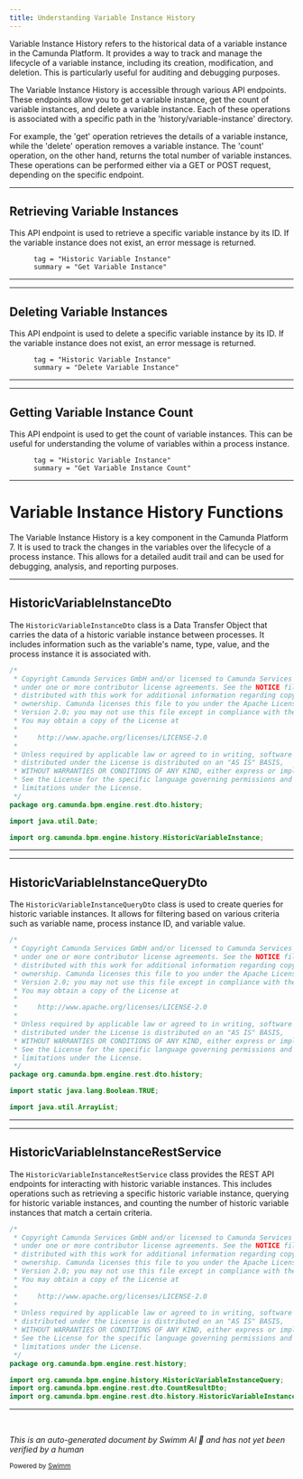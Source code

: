 ```yaml
---
title: Understanding Variable Instance History
---
```

Variable Instance History refers to the historical data of a variable instance in the Camunda Platform. It provides a way to track and manage the lifecycle of a variable instance, including its creation, modification, and deletion. This is particularly useful for auditing and debugging purposes.

The Variable Instance History is accessible through various API endpoints. These endpoints allow you to get a variable instance, get the count of variable instances, and delete a variable instance. Each of these operations is associated with a specific path in the 'history/variable-instance' directory.

For example, the 'get' operation retrieves the details of a variable instance, while the 'delete' operation removes a variable instance. The 'count' operation, on the other hand, returns the total number of variable instances. These operations can be performed either via a GET or POST request, depending on the specific endpoint.

<SwmSnippet path="/engine-rest/engine-rest-openapi/src/main/templates/paths/history/variable-instance/{id}/get.ftl" line="6">

---

## Retrieving Variable Instances

This API endpoint is used to retrieve a specific variable instance by its ID. If the variable instance does not exist, an error message is returned.

```ftl
      tag = "Historic Variable Instance"
      summary = "Get Variable Instance"
```

---

</SwmSnippet>

<SwmSnippet path="/engine-rest/engine-rest-openapi/src/main/templates/paths/history/variable-instance/{id}/delete.ftl" line="6">

---

## Deleting Variable Instances

This API endpoint is used to delete a specific variable instance by its ID. If the variable instance does not exist, an error message is returned.

```ftl
      tag = "Historic Variable Instance"
      summary = "Delete Variable Instance"
```

---

</SwmSnippet>

<SwmSnippet path="/engine-rest/engine-rest-openapi/src/main/templates/paths/history/variable-instance/count/get.ftl" line="6">

---

## Getting Variable Instance Count

This API endpoint is used to get the count of variable instances. This can be useful for understanding the volume of variables within a process instance.

```ftl
      tag = "Historic Variable Instance"
      summary = "Get Variable Instance Count"
```

---

</SwmSnippet>

# Variable Instance History Functions

The Variable Instance History is a key component in the Camunda Platform 7. It is used to track the changes in the variables over the lifecycle of a process instance. This allows for a detailed audit trail and can be used for debugging, analysis, and reporting purposes.

<SwmSnippet path="/engine-rest/engine-rest/src/main/java/org/camunda/bpm/engine/rest/dto/history/HistoricVariableInstanceDto.java" line="1">

---

## HistoricVariableInstanceDto

The `HistoricVariableInstanceDto` class is a Data Transfer Object that carries the data of a historic variable instance between processes. It includes information such as the variable's name, type, value, and the process instance it is associated with.

```java
/*
 * Copyright Camunda Services GmbH and/or licensed to Camunda Services GmbH
 * under one or more contributor license agreements. See the NOTICE file
 * distributed with this work for additional information regarding copyright
 * ownership. Camunda licenses this file to you under the Apache License,
 * Version 2.0; you may not use this file except in compliance with the License.
 * You may obtain a copy of the License at
 *
 *     http://www.apache.org/licenses/LICENSE-2.0
 *
 * Unless required by applicable law or agreed to in writing, software
 * distributed under the License is distributed on an "AS IS" BASIS,
 * WITHOUT WARRANTIES OR CONDITIONS OF ANY KIND, either express or implied.
 * See the License for the specific language governing permissions and
 * limitations under the License.
 */
package org.camunda.bpm.engine.rest.dto.history;

import java.util.Date;

import org.camunda.bpm.engine.history.HistoricVariableInstance;
```

---

</SwmSnippet>

<SwmSnippet path="/engine-rest/engine-rest/src/main/java/org/camunda/bpm/engine/rest/dto/history/HistoricVariableInstanceQueryDto.java" line="1">

---

## HistoricVariableInstanceQueryDto

The `HistoricVariableInstanceQueryDto` class is used to create queries for historic variable instances. It allows for filtering based on various criteria such as variable name, process instance ID, and variable value.

```java
/*
 * Copyright Camunda Services GmbH and/or licensed to Camunda Services GmbH
 * under one or more contributor license agreements. See the NOTICE file
 * distributed with this work for additional information regarding copyright
 * ownership. Camunda licenses this file to you under the Apache License,
 * Version 2.0; you may not use this file except in compliance with the License.
 * You may obtain a copy of the License at
 *
 *     http://www.apache.org/licenses/LICENSE-2.0
 *
 * Unless required by applicable law or agreed to in writing, software
 * distributed under the License is distributed on an "AS IS" BASIS,
 * WITHOUT WARRANTIES OR CONDITIONS OF ANY KIND, either express or implied.
 * See the License for the specific language governing permissions and
 * limitations under the License.
 */
package org.camunda.bpm.engine.rest.dto.history;

import static java.lang.Boolean.TRUE;

import java.util.ArrayList;
```

---

</SwmSnippet>

<SwmSnippet path="/engine-rest/engine-rest/src/main/java/org/camunda/bpm/engine/rest/history/HistoricVariableInstanceRestService.java" line="1">

---

## HistoricVariableInstanceRestService

The `HistoricVariableInstanceRestService` class provides the REST API endpoints for interacting with historic variable instances. This includes operations such as retrieving a specific historic variable instance, querying for historic variable instances, and counting the number of historic variable instances that match a certain criteria.

```java
/*
 * Copyright Camunda Services GmbH and/or licensed to Camunda Services GmbH
 * under one or more contributor license agreements. See the NOTICE file
 * distributed with this work for additional information regarding copyright
 * ownership. Camunda licenses this file to you under the Apache License,
 * Version 2.0; you may not use this file except in compliance with the License.
 * You may obtain a copy of the License at
 *
 *     http://www.apache.org/licenses/LICENSE-2.0
 *
 * Unless required by applicable law or agreed to in writing, software
 * distributed under the License is distributed on an "AS IS" BASIS,
 * WITHOUT WARRANTIES OR CONDITIONS OF ANY KIND, either express or implied.
 * See the License for the specific language governing permissions and
 * limitations under the License.
 */
package org.camunda.bpm.engine.rest.history;

import org.camunda.bpm.engine.history.HistoricVariableInstanceQuery;
import org.camunda.bpm.engine.rest.dto.CountResultDto;
import org.camunda.bpm.engine.rest.dto.history.HistoricVariableInstanceDto;
```

---

</SwmSnippet>

&nbsp;

*This is an auto-generated document by Swimm AI 🌊 and has not yet been verified by a human*

<SwmMeta version="3.0.0" repo-id="Z2l0aHViJTNBJTNBQ2l0aS1jYW11bmRhJTNBJTNBZ2lsYWRuYXZvdA==" repo-name="Citi-camunda" doc-type="overview"><sup>Powered by [Swimm](/)</sup></SwmMeta>
